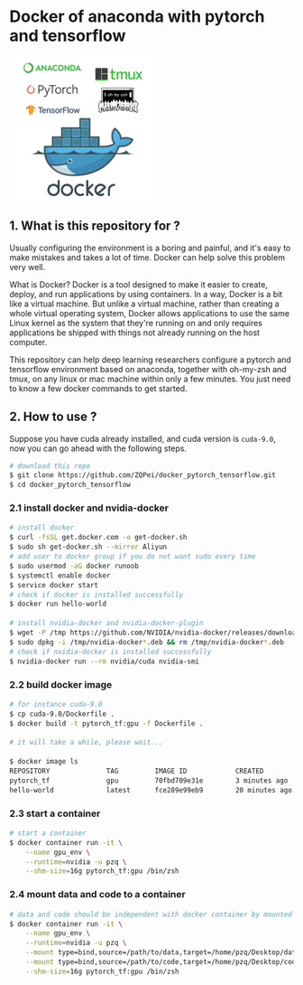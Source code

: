 # Docker of anaconda with pytorch and tensorflow

![](logo.png)

## 1. What is this repository for ?

Usually configuring the environment is a boring and painful, and it's easy to make mistakes and takes a lot of time. Docker can help solve this problem very well.  

What is Docker? Docker is a tool designed to make it easier to create, deploy, and run applications by using containers. In a way, Docker is a bit like a virtual machine. But unlike a virtual machine, rather than creating a whole virtual operating system, Docker allows applications to use the same Linux kernel as the system that they're running on and only requires applications be shipped with things not already running on the host computer. 

This repository can help deep learning researchers configure a pytorch and tensorflow environment based on anaconda, together with oh-my-zsh and tmux, on any linux or mac machine within only a few minutes. You just need to know a few docker commands to get started.


## 2. How to use ?

Suppose you have cuda already installed, and cuda version is `cuda-9.0`, now you can go ahead with the following steps.

```bash
# download this repo
$ git clone https://github.com/ZQPei/docker_pytorch_tensorflow.git
$ cd docker_pytorch_tensorflow
```

### 2.1 install docker and nvidia-docker

```bash
# install docker
$ curl -fsSL get.docker.com -o get-docker.sh
$ sudo sh get-docker.sh --mirror Aliyun
# add user to docker group if you do not want sudo every time
$ sudo usermod -aG docker runoob 
$ systemctl enable docker
$ service docker start
# check if docker is installed successfully
$ docker run hello-world 

# install nvidia-docker and nvidia-docker-plugin
$ wget -P /tmp https://github.com/NVIDIA/nvidia-docker/releases/download/v1.0.1/nvidia-docker_1.0.1-1_amd64.deb
$ sudo dpkg -i /tmp/nvidia-docker*.deb && rm /tmp/nvidia-docker*.deb
# check if nvidia-docker is installed successfully
$ nvidia-docker run --rm nvidia/cuda nvidia-smi
```


### 2.2 build docker image

```bash
# for instance cuda-9.0
$ cp cuda-9.0/Dockerfile .
$ docker build -t pytorch_tf:gpu -f Dockerfile .

# it will take a while, please wait...

$ docker image ls
REPOSITORY              TAG         IMAGE ID            CREATED             SIZE
pytorch_tf              gpu         70fbd709e31e        3 minutes ago       9.76GB
hello-world             latest      fce289e99eb9        20 minutes ago      1.84kB

```


### 2.3 start a container

```bash
# start a container
$ docker container run -it \
    --name gpu_env \
    --runtime=nvidia -u pzq \
    --shm-size=16g pytorch_tf:gpu /bin/zsh
```


### 2.4 mount data and code to a container

```bash
# data and code should be independent with docker container by mounted to it.
$ docker container run -it \
    --name gpu_env \
    --runtime=nvidia -u pzq \
    --mount type=bind,source=/path/to/data,target=/home/pzq/Desktop/data \
    --mount type=bind,source=/path/to/code,target=/home/pzq/Desktop/code \
    --shm-size=16g pytorch_tf:gpu /bin/zsh

```